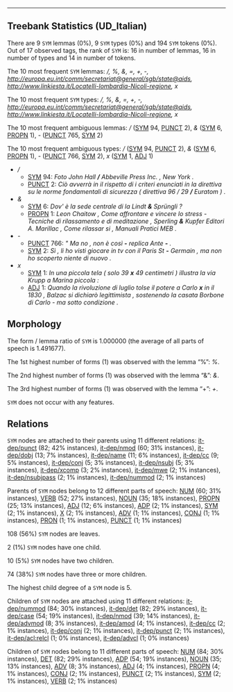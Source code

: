 

--------------------------------------------------------------------------------

## Treebank Statistics (UD_Italian)

There are 9 `SYM` lemmas (0%), 9 `SYM` types (0%) and 194 `SYM` tokens (0%).
Out of 17 observed tags, the rank of `SYM` is: 16 in number of lemmas, 16 in number of types and 14 in number of tokens.

The 10 most frequent `SYM` lemmas: <em>/, %, &, =, +, -, http://europa.eu.int/comm/secretariat@general/sgb/state@aids, http://www.linkiesta.it/Locatelli-lombardia-Nicoli-regione, x</em>

The 10 most frequent `SYM` types:  <em>/, %, &, =, +, -, http://europa.eu.int/comm/secretariat@general/sgb/state@aids, http://www.linkiesta.it/Locatelli-lombardia-Nicoli-regione, x</em>

The 10 most frequent ambiguous lemmas: <em>/</em> ([SYM]() 94, [PUNCT]() 2), <em>&</em> ([SYM]() 6, [PROPN]() 1), <em>-</em> ([PUNCT]() 765, [SYM]() 2)

The 10 most frequent ambiguous types:  <em>/</em> ([SYM]() 94, [PUNCT]() 2), <em>&</em> ([SYM]() 6, [PROPN]() 1), <em>-</em> ([PUNCT]() 766, [SYM]() 2), <em>x</em> ([SYM]() 1, [ADJ]() 1)


* <em>/</em>
  * [SYM]() 94: <em>Foto John Hall <b>/</b> Abbeville Press Inc. , New York .</em>
  * [PUNCT]() 2: <em>Ciò avverrà in il rispetto di i criteri enunciati in la direttiva su le norme fondamentali di sicurezza ( direttiva 96 / 29 <b>/</b> Euratom ) .</em>
* <em>&</em>
  * [SYM]() 6: <em>Dov' è la sede centrale di la Lindt <b>&</b> Sprüngli ?</em>
  * [PROPN]() 1: <em>Leon Chaitow , Come affrontare e vincere lo stress - Tecniche di rilassamento e di meditazione , Sperling <b>&</b> Kupfer Editori A. Marillac , Come rilassar si , Manuali Pratici MEB .</em>
* <em>-</em>
  * [PUNCT]() 766: <em>" Ma no , non è così <b>-</b> replica Ante <b>-</b> .</em>
  * [SYM]() 2: <em>Sì , li ho visti giocare in tv con il Paris St <b>-</b> Germain , ma non ho scoperto niente di nuovo .</em>
* <em>x</em>
  * [SYM]() 1: <em>In una piccola tela ( solo 39 <b>x</b> 49 centimetri ) illustra la via Krupp a Marina piccola :</em>
  * [ADJ]() 1: <em>Quando la rivoluzione di luglio tolse il potere a Carlo <b>x</b> in il 1830 , Balzac si dichiarò legittimista , sostenendo la casata Borbone di Carlo - ma sotto condizione .</em>

## Morphology

The form / lemma ratio of `SYM` is 1.000000 (the average of all parts of speech is 1.491677).

The 1st highest number of forms (1) was observed with the lemma “%”: <em>%</em>.

The 2nd highest number of forms (1) was observed with the lemma “&”: <em>&</em>.

The 3rd highest number of forms (1) was observed with the lemma “+”: <em>+</em>.

`SYM` does not occur with any features.


## Relations

`SYM` nodes are attached to their parents using 11 different relations: [it-dep/punct]() (82; 42% instances), [it-dep/nmod]() (60; 31% instances), [it-dep/dobj]() (13; 7% instances), [it-dep/name]() (11; 6% instances), [it-dep/cc]() (9; 5% instances), [it-dep/conj]() (5; 3% instances), [it-dep/nsubj]() (5; 3% instances), [it-dep/xcomp]() (3; 2% instances), [it-dep/mwe]() (2; 1% instances), [it-dep/nsubjpass]() (2; 1% instances), [it-dep/nummod]() (2; 1% instances)

Parents of `SYM` nodes belong to 12 different parts of speech: [NUM]() (60; 31% instances), [VERB]() (52; 27% instances), [NOUN]() (35; 18% instances), [PROPN]() (25; 13% instances), [ADJ]() (12; 6% instances), [ADP]() (2; 1% instances), [SYM]() (2; 1% instances), [X]() (2; 1% instances), [ADV]() (1; 1% instances), [CONJ]() (1; 1% instances), [PRON]() (1; 1% instances), [PUNCT]() (1; 1% instances)

108 (56%) `SYM` nodes are leaves.

2 (1%) `SYM` nodes have one child.

10 (5%) `SYM` nodes have two children.

74 (38%) `SYM` nodes have three or more children.

The highest child degree of a `SYM` node is 5.

Children of `SYM` nodes are attached using 11 different relations: [it-dep/nummod]() (84; 30% instances), [it-dep/det]() (82; 29% instances), [it-dep/case]() (54; 19% instances), [it-dep/nmod]() (39; 14% instances), [it-dep/advmod]() (8; 3% instances), [it-dep/amod]() (4; 1% instances), [it-dep/cc]() (2; 1% instances), [it-dep/conj]() (2; 1% instances), [it-dep/punct]() (2; 1% instances), [it-dep/acl:relcl]() (1; 0% instances), [it-dep/advcl]() (1; 0% instances)

Children of `SYM` nodes belong to 11 different parts of speech: [NUM]() (84; 30% instances), [DET]() (82; 29% instances), [ADP]() (54; 19% instances), [NOUN]() (35; 13% instances), [ADV]() (8; 3% instances), [ADJ]() (4; 1% instances), [PROPN]() (4; 1% instances), [CONJ]() (2; 1% instances), [PUNCT]() (2; 1% instances), [SYM]() (2; 1% instances), [VERB]() (2; 1% instances)

